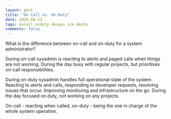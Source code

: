 ```yaml
---
layout: post
title: "On Call vs. On-Duty"
date: 2020-08-23
tags: oncall onduty devops sre devto
comments: false
---
```

What is the difference between on-call and on-duty for a system administrator?

During on-call sysadmin is reacting to alerts and paged calls when  things are not working. During the day busy with regular projects, but  prioritises on-call responsibilities.

During on-duty sysadmin handles full operational state of the system.  Reacting to alerts and calls, responding to developer requests,  resolving issues that occur. Improving monitoring and infrastructure on the go. During the day focused on duty, not working on any projects.

On-call - reacting when called, on-duty - being the one in charge of the whole system operation.
